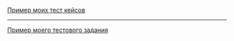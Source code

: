 [Пример моих тест кейсов](https://docs.google.com/spreadsheets/d/1LAeGcGCgze66z-dkD9blY6H36whSsbw-/edit?usp=sharing&ouid=112178123719644212702&rtpof=true&sd=true)


---


[Пример моего тестового задания](https://docs.google.com/spreadsheets/d/1qy1EtmxE8JbKsTqXmrbSbOL-B-gpccVDqEJUM8TbmPI/edit?usp=sharing)